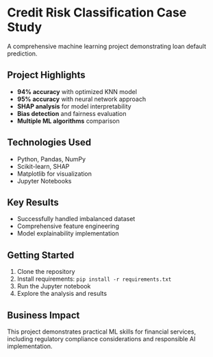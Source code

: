 # Credit Risk Classification Case Study

A comprehensive machine learning project demonstrating loan default prediction.          

## Project Highlights
- **94% accuracy** with optimized KNN model
- **95% accuracy** with neural network approach
- **SHAP analysis** for model interpretability
- **Bias detection** and fairness evaluation
- **Multiple ML algorithms** comparison

## Technologies Used
- Python, Pandas, NumPy
- Scikit-learn, SHAP
- Matplotlib for visualization       
- Jupyter Notebooks

## Key Results
- Successfully handled imbalanced dataset
- Comprehensive feature engineering
- Model explainability implementation

## Getting Started
1. Clone the repository
2. Install requirements: `pip install -r requirements.txt`
3. Run the Jupyter notebook
4. Explore the analysis and results

## Business Impact
This project demonstrates practical ML skills for financial services, including regulatory compliance considerations and responsible AI implementation.
